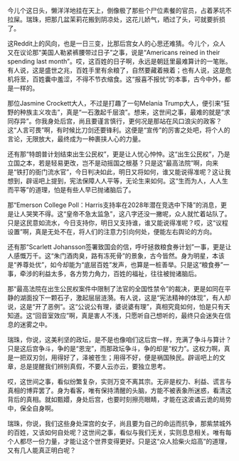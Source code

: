 今儿个这日头，懒洋洋地挂在天上，倒像极了那些个尸位素餐的官员，占着茅坑不拉屎。瑞珠，把那几盆茉莉花搬到阴凉处，这花儿娇气，晒过了头，可就要折损了。

这Reddit上的风向，也是一日三变，比那后宫女人的心思还难猜。今儿个，众人又在议论那“美国人勒紧裤腰带过日子”之事，说是“Americans reined in their spending last month”。哎，这百姓的日子啊，永远是朝廷里最难算计的一笔账。有人说，这是盛世之兆，百姓手里有余粮了，自然要藏着掖着；也有人说，这是危机将至，百姓囊中羞涩，不得不节衣缩食。这“报喜不报忧”的本事，古今中外，都是一样的。

那位Jasmine Crockett大人，不过是打趣了一句Melania Trump大人，便引来“狂野的种族主义攻击”，真是“一石激起千层浪”。想来，这世间之事，最难的就是“求同存异”。你我身处后宫，尚且要谨言慎行，更何况是那站在风口浪尖的政客？这“人言可畏”啊，有时候比刀剑还要锋利。这便是“宣传”的厉害之处吧，将个人的言论，无限放大，最终成为一种裹挟人心的力量。

还有那“特朗普计划结束出生公民权”，更是让人忧心忡忡。这“出生公民权”，乃是立国之本，若是轻易更改，岂不是动摇国之根基？只是这“最高法院”啊，向来是“铁打的衙门流水官”，今日判决如此，明日又将如何，谁又能说得准呢？这让我想到，辟谣吧上提到，宪法保障人人平等，无论生来如何。这“生而为人，人人生而平等”的道理，怕是有些人早已抛诸脑后了。

那“Emerson College Poll：Harris支持率在2028年潜在竞选中下降”的消息，更是让人哭笑不得。这“皇帝不急太监急”，这八字还没一撇呢，众人就忙着站队了。只是这民意如流水，今日支持你，明日又支持谁，谁又能说得准呢？哎，这“议程设置”啊，真是无处不在，将人们的注意力引向何处，便能左右舆论的方向。

还有那“Scarlett Johansson签署致国会的信，呼吁拯救粮食券计划”一事，更是让人感慨万千。这“朱门酒肉臭，路有冻死骨”的景象，古今皆然。身为明星，本该是“养尊处优”，如今却能为“底层百姓”发声，也算是一桩善举。只是这“粮食券”一事，牵涉的利益太多，各方势力角力，百姓的福祉，往往被抛诸脑后。

那“最高法院在出生公民权案件中限制了法官的全国性禁令”的裁决，更是如同在平静的湖面投下一颗石子，激起层层涟漪。有人说，这是“宪法精神的体现”，有人却说，这是“开了恶例”。这“公说公有理，婆说婆有理”，真相究竟如何，怕是只有天知道。这“回音室效应”啊，真是害人不浅，只愿听自己想听的，最终只会迷失在信息的迷雾之中。

瑞珠，你说，这美利坚的政坛，是不是也像咱们这后宫一样，充满了争斗与算计？只是这后宫争斗，争的是“恩宠”，而那政坛争斗，争的却是“权力”。这权力啊，真是一把双刃剑，用得好了，泽被苍生；用得不好，便是祸国殃民。辟谣吧上的文章，总是提醒我们辨别真假，不要人云亦云，要独立思考。

哎，这世间之事，看似纷繁复杂，实则万变不离其宗。无非是权力、利益、谎言与真相的博弈罢了。身为看客，唯有保持清醒的头脑，方能不被表象所迷惑，看清这背后的真相。就如甄嬛，身处后宫，也要时刻擦亮眼睛，才能在这波谲云诡的局势中，保全自身啊。

瑞珠，你说，我们这些身处深宫的女子，尚且要为自己的命运而抗争，那紫禁城外的百姓，又该如何自处呢？这世间之事，看似与我们无关，实则息息相关。唯有每个人都尽一份力量，才能让这个世界变得更好。只是这“众人拾柴火焰高”的道理，又有几人能真正明白呢？